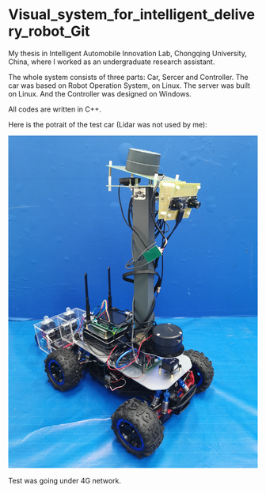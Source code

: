 # Visual_system_for_intelligent_delivery_robot_Git
 My thesis in Intelligent Automobile Innovation Lab, Chongqing University, China, where I worked as an undergraduate research assistant.
 
The whole system consists of three parts: Car, Sercer and Controller.
The car was based on Robot Operation System, on Linux. The server was built on Linux. And the Controller was designed on Windows.

All codes are written in C++. 

Here is the potrait of the test car (Lidar was not used by me):

![image](https://github.com/LiGaCu/Visual_System_for_Intelligent_Delivery_Robot/raw/master/TestCar'sPortrait.jpg)

Test was going under 4G network.
